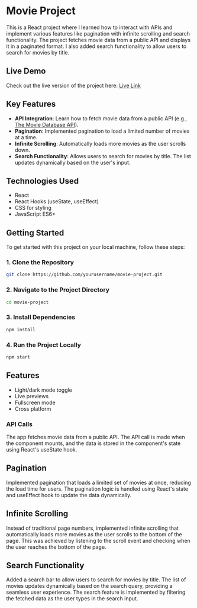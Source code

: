 # Movie Project

This is a React project where I learned how to interact with APIs and implement various features like pagination with infinite scrolling and search functionality. The project fetches movie data from a public API and displays it in a paginated format. I also added search functionality to allow users to search for movies by title.

## Live Demo

Check out the live version of the project here: [Live Link](https://movie-frontend-mu.vercel.app/)


## Key Features

- **API Integration**: Learn how to fetch movie data from a public API (e.g., [The Movie Database API](https://www.themoviedb.org/documentation/api)).
- **Pagination**: Implemented pagination to load a limited number of movies at a time.
- **Infinite Scrolling**: Automatically loads more movies as the user scrolls down.
- **Search Functionality**: Allows users to search for movies by title. The list updates dynamically based on the user's input.

## Technologies Used

- React
- React Hooks (useState, useEffect)
- CSS for styling
- JavaScript ES6+

## Getting Started

To get started with this project on your local machine, follow these steps:

### 1. Clone the Repository

```bash
git clone https://github.com/yourusername/movie-project.git
```


### 2. Navigate to the Project Directory

```bash
cd movie-project
```
### 3. Install Dependencies

```bash
npm install
```

### 4. Run the Project Locally

```bash
npm start
```

## Features

- Light/dark mode toggle
- Live previews
- Fullscreen mode
- Cross platform

### API Calls

The app fetches movie data from a public API. The API call is made when the component mounts, and the data is stored in the component's state using React's useState hook.
## Pagination
Implemented pagination that loads a limited set of movies at once, reducing the load time for users. The pagination logic is handled using React's state and useEffect hook to update the data dynamically.


## Infinite Scrolling
Instead of traditional page numbers, implemented infinite scrolling that automatically loads more movies as the user scrolls to the bottom of the page. This was achieved by listening to the scroll event and checking when the user reaches the bottom of the page.
## Search Functionality
Added a search bar to allow users to search for movies by title. The list of movies updates dynamically based on the search query, providing a seamless user experience. The search feature is implemented by filtering the fetched data as the user types in the search input.